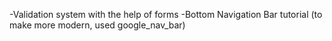 -Validation system with the help of forms
-Bottom Navigation Bar tutorial (to make more modern, used google_nav_bar)
